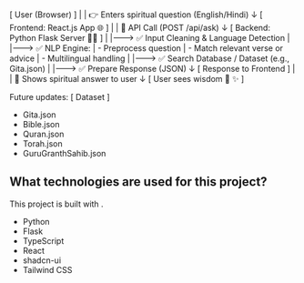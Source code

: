 [ User (Browser) ]
        |
        |   👉 Enters spiritual question (English/Hindi)
        ↓
[ Frontend: React.js App 🌐 ]
        |
        |   🔗 API Call (POST /api/ask)
        ↓
[ Backend: Python Flask Server 🐍🔥 ]
        |
        |---> ✅ Input Cleaning & Language Detection
        |
        |---> ✅ NLP Engine:
        |        - Preprocess question
        |        - Match relevant verse or advice
        |        - Multilingual handling
        |
        |---> ✅ Search Database / Dataset (e.g., Gita.json)
        |
        |---> ✅ Prepare Response (JSON)
        ↓
[ Response to Frontend ]
        |
        |   📜 Shows spiritual answer to user
        ↓
[ User sees wisdom 🙏 ✨ ]

Future updates:
[ Dataset ]
  - Gita.json
  - Bible.json
  - Quran.json
  - Torah.json
  - GuruGranthSahib.json


## What technologies are used for this project?

This project is built with .

- Python
- Flask
- TypeScript
- React
- shadcn-ui
- Tailwind CSS


